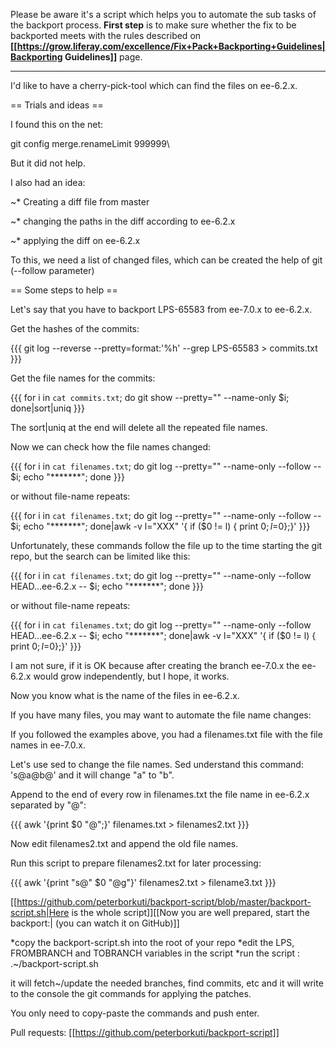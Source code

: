 Please be aware it's a script which helps you to automate the sub tasks of the backport process. **First step** is to make sure whether the fix to be backported meets with the rules described on **[[https://grow.liferay.com/excellence/Fix+Pack+Backporting+Guidelines|Backporting Guidelines]]** page.

----

I'd like to have a cherry-pick-tool which can find the files on ee-6.2.x.

== Trials and ideas ==

I found this on the net:

git config merge.renameLimit 999999\\

But it did not help.

I also had an idea:

~* Creating a diff file from master

~* changing the paths in the diff according to ee-6.2.x

~* applying the diff on ee-6.2.x

To this, we need a list of changed files, which can be created the help of git (--follow parameter)

== Some steps to help ==

Let's say that you have to backport LPS-65583 from ee-7.0.x to ee-6.2.x.

Get the hashes of the commits:

{{{
git log --reverse --pretty=format:'%h' --grep LPS-65583 > commits.txt
}}}

Get the file names for the commits:

{{{
for i in `cat commits.txt`; do  git show --pretty="" --name-only $i; done|sort|uniq
}}}

The sort|uniq at the end will delete all the repeated file names.

Now we can check how the file names changed:

{{{
for i in `cat filenames.txt`; do git log --pretty="" --name-only --follow -- $i; echo "*******"; done
}}}

or without file-name repeats:

{{{
 for i in `cat filenames.txt`; do git log --pretty="" --name-only --follow -- $i; echo "*******"; done|awk -v l="XXX" '{ if ($0 != l) { print $0; l=$0};}'
}}}

Unfortunately, these commands follow the file up to the time starting the git repo, but the search can be limited like this:

{{{
for i in `cat filenames.txt`; do git log --pretty="" --name-only --follow  HEAD...ee-6.2.x -- $i; echo "*******"; done
}}}

or without file-name repeats:

{{{
 for i in `cat filenames.txt`; do git log --pretty="" --name-only --follow  HEAD...ee-6.2.x -- $i; echo "*******"; done|awk -v l="XXX" '{ if ($0 != l) { print $0; l=$0};}'
}}}

I am not sure, if it is OK because after creating the branch ee-7.0.x the ee-6.2.x would grow independently, but I hope, it works.

Now you know what is the name of the files in ee-6.2.x.

If you have many files, you may want to automate the file name changes:

If you followed the examples above, you had a filenames.txt file with the file names in ee-7.0.x.

Let's use sed to change the file names. Sed understand this command: 's@a@b@' and it will change "a" to "b".

Append to the end of every row in filenames.txt the file name in ee-6.2.x separated by "@":

{{{
awk '{print $0 "@";}' filenames.txt > filenames2.txt
}}}

Now edit filenames2.txt and append the old file names.

Run this script to prepare filenames2.txt for later processing:

{{{
awk '{print "s@" $0 "@g"}' filenames2.txt > filename3.txt
}}}

[[https://github.com/peterborkuti/backport-script/blob/master/backport-script.sh|Here is the whole script]][[Now you are well prepared, start the backport:| (you can watch it on GitHub)]]

*copy the backport-script.sh into the root of your repo
*edit the LPS, FROMBRANCH and TOBRANCH variables in the script
*run the script : .~/backport-script.sh

it will fetch~/update the needed branches, find commits, etc and it will write to the console the git commands for applying the patches.

You only need to copy-paste the commands and push enter.

Pull requests: [[https://github.com/peterborkuti/backport-script]]

